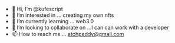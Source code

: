 - 👋 Hi, I’m @kufescript
- 👀 I’m interested in ... creating my own nfts 
- 🌱 I’m currently learning ... web3.0 
- 💞️ I’m looking to collaborate on ...I can can work with a developer 
- 📫 How to reach me ... atohpaddy@gmail.com

<!---
kufescript/kufescript is a ✨ special ✨ repository because its `README.md` (this file) appears on your GitHub profile.
You can click the Preview link to take a look at your changes.
--->
